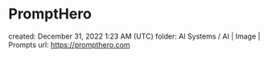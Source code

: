 # PromptHero

created: December 31, 2022 1:23 AM (UTC)
folder: AI Systems / AI | Image | Prompts
url: https://prompthero.com
